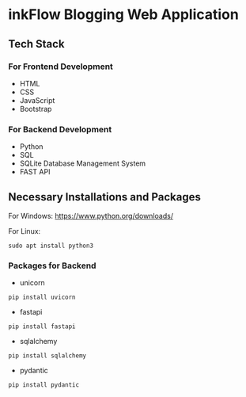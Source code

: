 # inkFlow Blogging Web Application

## Tech Stack 

### For Frontend Development

- HTML
- CSS
- JavaScript
- Bootstrap

### For Backend Development

- Python
- SQL 
- SQLite Database Management System
- FAST API 

## Necessary Installations and Packages

For Windows: https://www.python.org/downloads/

For Linux: 
```
sudo apt install python3
```

### Packages for Backend 

- unicorn
```
pip install uvicorn 
```
- fastapi
```
pip install fastapi 
```
- sqlalchemy 
```
pip install sqlalchemy 
```
- pydantic 
```
pip install pydantic
```

